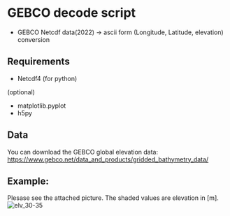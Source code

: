 # GEBCO decode script
- GEBCO Netcdf data(2022) -> ascii form (Longitude, Latitude, elevation) conversion

## Requirements
- Netcdf4 (for python)  

(optional)
- matplotlib.pyplot
- h5py


## Data 
You can download the GEBCO global elevation data: 
https://www.gebco.net/data_and_products/gridded_bathymetry_data/

## Example: 
Plesase see the attached picture. The shaded values are elevation in [m].
![elv_30-35](https://user-images.githubusercontent.com/84554010/188616191-ead6f215-200e-4287-9a9d-8921b9134681.png)
